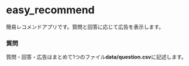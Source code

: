 easy_recommend
===
簡易レコメンドアプリです。質問と回答に応じて広告を表示します。

###    質問
質問・回答・広告はまとめて1つのファイル**data/question.csv**に記述します。
